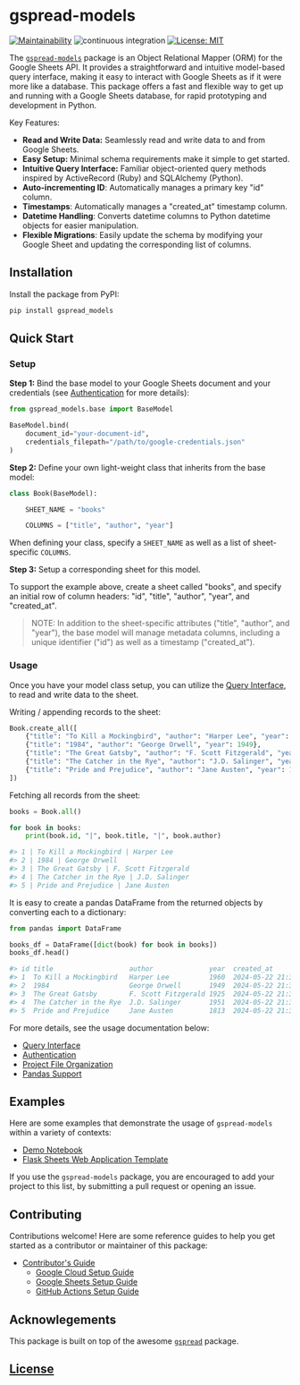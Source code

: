 # gspread-models

[![Maintainability](https://api.codeclimate.com/v1/badges/b15f7f0acee92c24a7bc/maintainability)](https://codeclimate.com/github/s2t2/gspread-models-py/maintainability) ![continuous integration](https://github.com/s2t2/gspread-models-py/actions/workflows/python-app.yml/badge.svg) [![License: MIT](https://img.shields.io/badge/License-MIT-blue.svg)](https://opensource.org/licenses/MIT)


The [`gspread-models`](https://github.com/s2t2/gspread-models-py) package is an Object Relational Mapper (ORM) for the Google Sheets API. It provides a straightforward and intuitive model-based query interface, making it easy to interact with Google Sheets as if it were more like a database. This package offers a fast and flexible way to get up and running with a Google Sheets database, for rapid prototyping and development in Python.

Key Features:

 + **Read and Write Data:** Seamlessly read and write data to and from Google Sheets.
 + **Easy Setup:** Minimal schema requirements make it simple to get started.
 + **Intuitive Query Interface:** Familiar object-oriented query methods inspired by ActiveRecord (Ruby) and SQLAlchemy (Python).
 + **Auto-incrementing ID**: Automatically manages a primary key "id" column.
 + **Timestamps**: Automatically manages a "created_at" timestamp column.
 + **Datetime Handling**: Converts datetime columns to Python datetime objects for easier manipulation.
 + **Flexible Migrations**: Easily update the schema by modifying your Google Sheet and updating the corresponding list of columns.

## Installation

Install the package from PyPI:

```sh
pip install gspread_models
```

## Quick Start

### Setup

**Step 1:** Bind the base model to your Google Sheets document and your credentials (see [Authentication](./docs/authentication.md) for more details):

```py
from gspread_models.base import BaseModel

BaseModel.bind(
    document_id="your-document-id",
    credentials_filepath="/path/to/google-credentials.json"
)
```

**Step 2:** Define your own light-weight class that inherits from the base model:

```python
class Book(BaseModel):

    SHEET_NAME = "books"

    COLUMNS = ["title", "author", "year"]
```

When defining your class, specify a `SHEET_NAME` as well as a list of sheet-specific `COLUMNS`.

**Step 3:** Setup a corresponding sheet for this model.

To support the example above, create a sheet called "books", and specify an initial row of column headers: "id", "title", "author", "year", and "created_at".

> NOTE: In addition to the sheet-specific attributes ("title", "author", and "year"), the base model will manage metadata columns, including a unique identifier ("id") as well as a timestamp ("created_at").

### Usage

Once you have your model class setup, you can utilize the [Query Interface](./queries.md), to read and write data to the sheet.

Writing / appending records to the sheet:

```py
Book.create_all([
    {"title": "To Kill a Mockingbird", "author": "Harper Lee", "year": 1960},
    {"title": "1984", "author": "George Orwell", "year": 1949},
    {"title": "The Great Gatsby", "author": "F. Scott Fitzgerald", "year": 1925},
    {"title": "The Catcher in the Rye", "author": "J.D. Salinger", "year": 1951},
    {"title": "Pride and Prejudice", "author": "Jane Austen", "year": 1813},
])
```

Fetching all records from the sheet:

```py
books = Book.all()

for book in books:
    print(book.id, "|", book.title, "|", book.author)

#> 1 | To Kill a Mockingbird | Harper Lee
#> 2 | 1984 | George Orwell
#> 3 | The Great Gatsby | F. Scott Fitzgerald
#> 4 | The Catcher in the Rye | J.D. Salinger
#> 5 | Pride and Prejudice | Jane Austen
```

It is easy to create a pandas DataFrame from the returned objects by converting each to a dictionary:

```py
from pandas import DataFrame

books_df = DataFrame([dict(book) for book in books])
books_df.head()

#> id title                   author              year  created_at
#> 1  To Kill a Mockingbird   Harper Lee          1960  2024-05-22 21:36:25.582605+00:00
#> 2  1984                    George Orwell       1949  2024-05-22 21:36:25.582738+00:00
#> 3  The Great Gatsby        F. Scott Fitzgerald 1925  2024-05-22 21:36:25.582778+00:00
#> 4  The Catcher in the Rye  J.D. Salinger       1951  2024-05-22 21:36:25.582813+00:00
#> 5  Pride and Prejudice     Jane Austen         1813  2024-05-22 21:36:25.582846+00:00
```

For more details, see the usage documentation below:

  + [Query Interface](./docs/queries.md)
  + [Authentication](./docs/authentication.md)
  + [Project File Organization](./docs/organization.md)
  + [Pandas Support](./docs/pandas_support.md)

## Examples

Here are some examples that demonstrate the usage of `gspread-models` within a variety of contexts:

  + [Demo Notebook](./docs/notebooks/demo_v1_0_6.ipynb)
  + [Flask Sheets Web Application Template](https://github.com/prof-rossetti/flask-sheets-template-2024)

If you use the `gspread-models` package, you are encouraged to add your project to this list, by submitting a pull request or opening an issue.

## Contributing

Contributions welcome! Here are some reference guides to help you get started as a contributor or maintainer of this package:

  + [Contributor's Guide](./docs/CONTRIBUTING.md)
    + [Google Cloud Setup Guide](./docs/setup/google-cloud.md)
    + [Google Sheets Setup Guide](./docs/setup/google-sheets.md)
    + [GitHub Actions Setup Guide](./docs/setup/github-actions.md)

## Acknowlegements

This package is built on top of the awesome [`gspread`](https://github.com/burnash/gspread) package.

## [License](/LICENSE)
